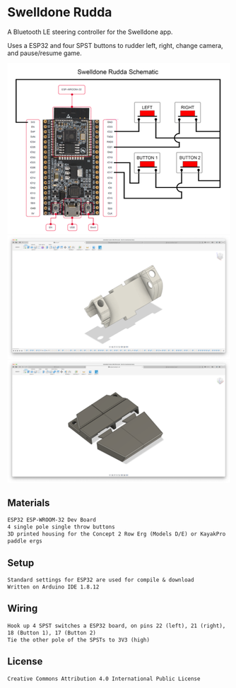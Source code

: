 # Swelldone Rudda
A Bluetooth LE steering controller for the Swelldone app. 

Uses a ESP32 and four SPST buttons to rudder left, right, change camera, and pause/resume game.

![ESP32 Schematic](/esp32/schematic.png)
![Concept2 RowErg Steerer Housing](/concept2-steerer/images/steerer-1.png)
![KayakPro PaddleErg Pedals Housing](/kayakpro-pedals/images/pedals-1.png)

## Materials
    ESP32 ESP-WROOM-32 Dev Board
    4 single pole single throw buttons
    3D printed housing for the Concept 2 Row Erg (Models D/E) or KayakPro paddle ergs

## Setup
    Standard settings for ESP32 are used for compile & download
    Written on Arduino IDE 1.8.12

## Wiring
    Hook up 4 SPST switches a ESP32 board, on pins 22 (left), 21 (right), 18 (Button 1), 17 (Button 2)
    Tie the other pole of the SPSTs to 3V3 (high)

## License
    Creative Commons Attribution 4.0 International Public License
